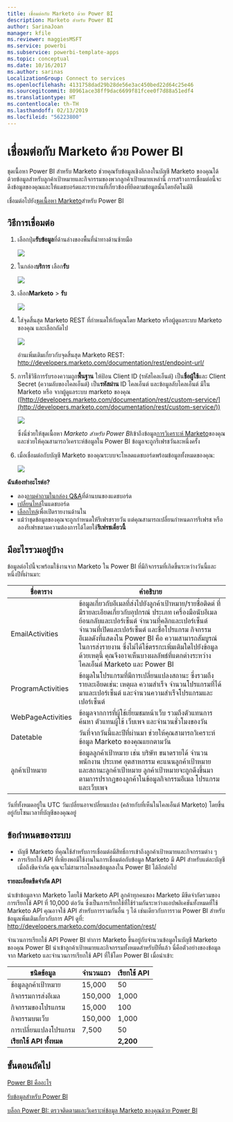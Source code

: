 ```yaml
---
title: เชื่อมต่อกับ Marketo ด้วย Power BI
description: Marketo สำหรับ Power BI
author: SarinaJoan
manager: kfile
ms.reviewer: maggiesMSFT
ms.service: powerbi
ms.subservice: powerbi-template-apps
ms.topic: conceptual
ms.date: 10/16/2017
ms.author: sarinas
LocalizationGroup: Connect to services
ms.openlocfilehash: 4131758dad29b28de56e3ac450bed22d64c25e46
ms.sourcegitcommit: 80961ace38ff9dac6699f81fcee0f7d88a51edf4
ms.translationtype: HT
ms.contentlocale: th-TH
ms.lasthandoff: 02/13/2019
ms.locfileid: "56223800"
---
```

# <a name="connect-to-marketo-with-power-bi"></a>เชื่อมต่อกับ Marketo ด้วย Power BI
ชุดเนื้อหา Power BI สำหรับ Marketo ช่วยคุณรับข้อมูลเชิงลึกลงในบัญชี Marketo ของคุณได้ด้วยข้อมูลสำหรับลูกค้าเป้าหมายและกิจกรรมของพวกลูกค้าเป้าหมายเหล่านี้ การสร้างการเชื่อมต่อนี้จะดึงข้อมูลของคุณและให้แดชบอร์ดและรายงานที่เกี่ยวข้องที่ยึดตามข้อมูลนั้นโดยอัตโนมัติ

เชื่อมต่อไปยัง[ชุดเนื้อหา Marketo](https://app.powerbi.com/getdata/services/marketo)สำหรับ Power BI

## <a name="how-to-connect"></a>วิธีการเชื่อมต่อ
1. เลือกปุ่ม**รับข้อมูล**ที่ด้านล่างของพื้นที่นำทางด้านซ้ายมือ
   
   ![](media/service-connect-to-marketo/pbi_getdata.png)
2. ในกล่อง**บริการ** เลือก**รับ**
   
   ![](media/service-connect-to-marketo/pbi_getservices.png) 
3. เลือก**Marketo** \> **รับ**
   
   ![](media/service-connect-to-marketo/marketo.png)
4. ใส่จุดสิ้นสุด Marketo REST ที่กำหนดให้กับคุณโดย Marketo หรือผู้ดูแลระบบ Marketo ของคุณ และเลือกถัดไป
   
   ![](media/service-connect-to-marketo/pbi_marketoconnect.png)
   
   อ่านเพิ่มเติมเกี่ยวกับจุดสิ้นสุด Marketo REST: [http://developers.marketo.com/documentation/rest/endpoint-url/ ](http://developers.marketo.com/documentation/rest/endpoint-url/)
5. การใช้วิธีการรับรองความถูก**พื้นฐาน** ให้ป้อน Client ID (รหัสไคลเอ็นต์) เป็น**ชื่อผู้ใช้**และ Client Secret (ความลับของไคลเอ็นต์) เป็น**รหัสผ่าน** ID ไคลเอ็นต์ และข้อมูลลับไคลเอ็นต์ มีใน Marketo หรือ จากผู้ดูแลระบบ marketo ของคุณ ([http://developers.marketo.com/documentation/rest/custom-service/](http://developers.marketo.com/documentation/rest/custom-service/)) 
   
   ![](media/service-connect-to-marketo/pbi_marketosignin.png)
   
   ซึ่งนี่ช่วยให้ชุดเนื้อหา *Marketo สำหรับ Power BI*เข้าถึงข้อมูล[การวิเคราะห์ Marketo](https://powerbi.microsoft.com/integrations/marketo)ของคุณ และช่วยให้คุณสามารถวิเคราะห์ข้อมูลใน Power BI ข้อมูลจะถูกรีเฟรชวันละหนึ่งครั้ง
6. เมื่อเชื่อมต่อกับบัญชี Marketo ของคุณระบบจะโหลดแดชบอร์ดพร้อมข้อมูลทั้งหมดของคุณ:
   
   ![](media/service-connect-to-marketo/pbi_marketodash.png)

**ฉันต้องทำอะไรต่อ?**

* ลอง[ถามคำถามในกล่อง Q&A](consumer/end-user-q-and-a.md)ที่ด้านบนของแดชบอร์ด
* [เปลี่ยนไทล์](service-dashboard-edit-tile.md)ในแดชบอร์ด
* [เลือกไทล์](consumer/end-user-tiles.md)เพื่อเปิดรายงานด้านใน
* แม้ว่าชุดข้อมูลของคุณจะถูกกำหนดให้รีเฟรชรายวัน แต่คุณสามารถเปลี่ยนกำหนดการรีเฟรช หรือลองรีเฟรชตามความต้องการได้โดยใช้**รีเฟรชเดี๋ยวนี้**

## <a name="whats-included"></a>มีอะไรรวมอยู่บ้าง
ข้อมูลต่อไปนี้จะพร้อมใช้งานจาก Marketo ใน Power BI ที่มีกิจกรรมที่เกิดขึ้นระหว่างวันนี้และหนึ่งปีที่ผ่านมา:

| ชื่อตาราง | คำอธิบาย |
| --- | --- |
| EmailActivities |ข้อมูลเกี่ยวกับอีเมลที่ส่งไปยังลูกค้าเป้าหมาย/รายชื่อติดต่ ที่มีรายละเอียดเกี่ยวกับอุปกรณ์ ประเภท เครื่องมือนับอีเมลย้อนกลับและเปอร์เซ็นต์ จำนวนที่คลิกและเปอร์เซ็นต์ จำนวนที่เปิดและเปอร์เซ็นต์ และชื่อโปรแกรม กิจกรรมอีเมลดังที่แสดงใน Power BI คือ ความสามารถสัมบูรณ์ในการส่งรายงาน ซึ่งไม่ได้ใช้ตรรกะเพิ่มเติมใดไปยังข้อมูล ด้วยเหตุนี้ คุณจึงอาจเห็นบางผลลัพธ์ที่แตกต่างระหว่างไคลเอ็นต์ Marketo และ Power BI |
| ProgramActivities |ข้อมูลในโปรแกรมที่มีการเปลี่ยนแปลงสถานะ ซึ่งรวมถึงรายละเอียดเช่น: เหตุผล ความสำเร็จ จำนวนโปรแกรมที่ได้มาและเปอร์เซ็นต์ และจำนวนความสำเร็จโปรแกรมและเปอร์เซ็นต์ |
| WebPageActivities |ข้อมูลจากการที่ผู้ใช้เยี่ยมชมหน้าเว็บ รวมถึงตัวแทนการค้นหา ตัวแทนผู้ใช้ เว็บเพจ และจำนวนชั่วโมงของวัน |
| Datetable |วันที่จากวันนี้และปีที่ผ่านมา  ช่วยให้คุณสามารถวิเคราะห์ข้อมูล Marketo ของคุณแยกตามวัน |
| ลูกค้าเป้าหมาย |ข้อมูลลูกค้าเป้าหมาย เช่น บริษัท ขนาดรายได้ จำนวนพนักงาน ประเทศ อุตสาหกรรม คะแนนลูกค้าเป้าหมาย และสถานะลูกค้าเป้าหมาย ลูกค้าเป้าหมายจะถูกดึงขึ้นมาตามการปรากฏของลูกค้าในข้อมูลกิจกรรมอีเมล โปรแกรม และเว็บเพจ |

วันที่ทั้งหมดอยู่ใน UTC วันเปลี่ยนอาจเปลี่ยนแปลง (คล้ายกับที่เห็นในไคลเอ็นต์ Marketo) โดยขึ้นอยู่กับโซนเวลาที่บัญชีของคุณอยู่

## <a name="system-requirements"></a>ข้อกำหนดของระบบ
* บัญชี Marketo ที่คุณใช้สำหรับการเชื่อมต่อมีสิทธิ์การเข้าถึงลูกค้าเป้าหมายและกิจกรรมต่าง ๆ
* การเรียกใช้ API ที่เพียงพอมีใช้งานในการเชื่อมต่อกับข้อมูล  Marketo มี API สำหรับแต่ละบัญชี  เมื่อถึงขีดจำกัด คุณจะไม่สามารถโหลดข้อมูลลงใน Power BI ได้อีกต่อไป 

**รายละเอียดขีดจำกัด API**

นำเข้าข้อมูลจาก Marketo โดยใช้ Marketo API ลูกค้าทุกคนของ Marketo มีขีดจำกัดรวมของการเรียกใช้ API ที่ 10,000 ต่อวัน ซึ่งเป็นการเรียกใช้ที่ใช้ร่วมกันระหว่างแอปพลิเคชันทั้งหมดที่ใช้ Marketo API คุณอาจใช้ API สำหรับการรวมกันอื่น ๆ ได้ เช่นเดียวกับการรวม Power BI สำหรับข้อมูลเพิ่มเติมเกี่ยวกับการ API ดูที่: <http://developers.marketo.com/documentation/rest/>

จำนวนการเรียกใช้ API Power BI ทำการ Marketo ขึ้นอยู่กับจำนวนข้อมูลในบัญชี Marketo ของคุณ Power BI นำเข้าลูกค้าเป้าหมายและกิจกรรมทั้งหมดสำหรับปีที่แล้ว นี่คือตัวอย่างของข้อมูลจาก Marketo และจำนวนการเรียกใช้ API ที่ใช้โดย Power BI เมื่อนำเข้า:  

| ชนิดข้อมูล | จำนวนแถว | เรียกใช้ API |
| --- | --- | --- |
| ข้อมูลลูกค้าเป้าหมาย |15,000 |50 |
| กิจกรรมการส่งอีเมล |150,000 |1,000 |
| กิจกรรมของโปรแกรม |15,000 |100 |
| กิจกรรมบนเว็บ |150,000 |1,000 |
| การเปลี่ยนแปลงโปรแกรม |7,500 |50 |
| **เรียกใช้ API ทั้งหมด** | |**2,200** |

## <a name="next-steps"></a>ขั้นตอนถัดไป
[Power BI คืออะไร](power-bi-overview.md)

[รับข้อมูลสำหรับ Power BI](service-get-data.md)

[บล็อก Power BI: ตรวจติดตามและวิเคราะห์ข้อมูล Marketo ของคุณด้วย Power BI](http://blogs.msdn.com/b/powerbi/archive/2015/03/19/monitor-and-analyze-your-marketo-data-with-power-bi.aspx)

